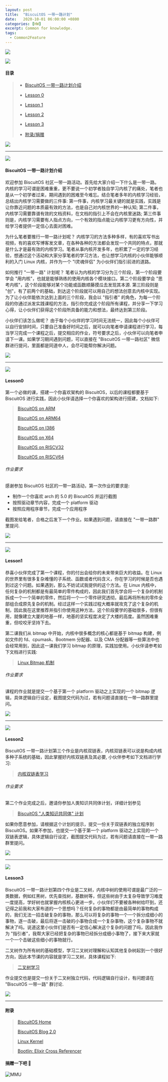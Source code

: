 ```yaml
---
layout: post
title:  "BiscuitOS 一带一路计划"
date:   2020-10-01 06:00:00 +0800
categories: [HW]
excerpt: Common for knowledge.
tags:
  - Common2Feature
---
```


![](/assets/PDB/BiscuitOS/kernel/IND00000L0.PNG)

![](/assets/PDB/RPI/RPI100100.png)

#### 目录

> - [BiscuitOS 一带一路计划介绍](#A)
>
> - [Lesson 0](#Lesson0)
>
> - [Lesson 1](#Lesson1)
>
> - [Lesson 2](#Lesson2)
>
> - [Lesson 3](#Lesson3)
>
> - [附录/捐赠](#Z0)

![](/assets/PDB/BiscuitOS/kernel/IND000100.png)

----------------------------------

<span id="A"></span>

![](/assets/PDB/BiscuitOS/kernel/IND00000H.jpg)

#### BiscuitOS 一带一路计划介绍

欢迎参加 BiscuitOS 社区一带一路活动。首先给大家介绍一下什么是一带一路。内核的学习可谓是困难重重，更不要说一个初学者独自学习内核了的痛处，笔者也是从一个初学者过来，期间遇到的困难至今难忘。结合笔者多年的内核学习经验，总结出内核学习需要做的三件事: 第一件事，内核学习最关键的就是实践，实践是让你靠近问题的本质最有效的方法，也是自己对内核世界的一种认知; 第二件事，内核学习需要靠谱有效的文档资料，在文档的指引上不会在内核里迷路; 第三件事则是，内核学习需要有人指点方向，一个有效的指点能让内核学习更有方向性，并给学习者提供一定信心去面对困难。

为什么笔者要推行一带一路计划呢？ 内核学习的方法多种多样，有的喜欢写书出视频，有的喜欢写博客发文章，在各种各种的方法都会发现一个共同的特点，那就是什么才是最有效的内核学习。笔者从事内核开发多年，也积累了一定的学习经验，想通过这个活动和大家分享笔者的学习方法，也让想学习内核的小伙伴能够顺利的入门 Linux 内核，并作为一个 "l灵魂伴侣" 为小伙伴们指引前进的道路。

如何推行 "一带一路" 计划呢？ 笔者认为内核的学习分为三个阶段，第一个阶段要学会 "用内核"，也就是能够熟练的使用内核各个模块接口。第二个阶段要学会 "思考内核"，这个阶段能够对某个功能或函数顺藤摸瓜去发现其本源. 第三阶段则是 "创"，有了前两个的基础，到达这个阶段就可以用自己的想法创意去内核中实现。为了让小伙伴能依次达到上面的三个阶段，我会以 "指引者" 的角色，为每一个阶段的你通过派发实践课程的方法，指引你完成这个阶段所有课程，并分享一下学习心得，让小伙伴们获得这个阶段所具备的能力和想法，最终达到第三阶段。

小伙伴们该怎么做呢？ 由于每个小伙伴的学习时间无法统一，因此每个小伙伴可以自行安排时间，只要自己准备好时间之后，就可以向笔者申请课程进行学习，每当学习完成一个课程之后，提交相应的作业，符号要求之后，小伙伴可以向笔者申请下一课。如果学习期间遇到问题，可以直接在 "BiscuitOS 一带一路社区" 微信群进行提问，里面都是同道中人，会尽可能帮你解决问题。

![](/assets/PDB/BiscuitOS/kernel/IND000100.png)

----------------------------------

<span id="Lesson0"></span>

![](/assets/PDB/BiscuitOS/kernel/IND00000T.jpg)

#### Lesson0

第一个必做的课，搭建一个你喜欢架构的 BiscuitOS，以后的课程都要基于 BiscuitOS 进行实践，因此小伙伴请选择一个你喜欢的架构进行搭建，文档如下: 

> [BiscuitOS on ARM](/blog/Linux-5.0-arm32-Usermanual/)
>
> [BiscuitOS on ARM64](/blog/Linux-5.0-arm64-Usermanual/)
>
> [BiscuitOS on I386](/blog/Linux-5.0-i386-Usermanual/)    
>
> [BiscuitOS on X64](/blog/Linux-5.0-x86_64-Usermanual/)
>
> [BiscuitOS on RISCV32](/blog/Linux-5.0-riscv32-Usermanual/)
>
> [BiscuitOS on RISCV64](/blog/Linux-5.0-riscv64-Usermanual/)

###### 作业要求

感谢参加 BiscuitOS 社区的一带一路活动，第一次作业的要求是:

* 制作一个你喜欢 arch 的 5.0 的 BiscuitOS 并运行截图
* 按照驱动章节内容，完成一个 platform 驱动
* 按照应用程序章节，完成一个应用程序

截图发给笔者，合格之后发下一个作业。如果遇到问题，请直接在 "一带一路群" 里提问.

![](/assets/PDB/BiscuitOS/kernel/IND000100.png)

----------------------------------

<span id="Lesson1"></span>

![](/assets/PDB/BiscuitOS/kernel/IND00000I.jpg)

#### Lesson1

恭喜小伙伴完成了第一个课程，你的付出会给你的未来带来巨大的收益。在 Linux 的世界里有很多复杂难懂的子系统、函数或者代码含义，你在学习的时候是否也遇到过这个问题。如果遇到，那么不妨试试我提供的这个方法。在 Linux 内核中，任何复杂的机制都是有最简单的零件构成的，因此我们首先学会将一个复杂的机制拆成一个一个简单的零件，然后将一个一个零件研究透彻，最后再将所有的零件全部组合成原先复杂的机制。经过这样一个实践过程大概率就攻克了这个复杂的机制，因此我在这里推荐并指引你使用这种方法，这个阶段要学的基础很多，但很有用，就像建立大厦的地基一样，地基的坚实程度决定了大楼的高度。虽然困难重重，但咬咬牙坚持下去。

第二课我们从 bitmap 中开始，内核中很多概念的核心都是基于 bitmap 构建，例如文件的 fd、cpumask、Bootmem 分配器、以及 CMA 分配器等一些算法中也会经常用到，因此这一课我们学习 bitmap 的原理，实践加使用。小伙伴请参考如下文档进行实践:

> [Linux Bitmap 机制](/blog/BITMAP/)

###### 作业要求

课程的作业就是提交一个基于第一个 platform 驱动之上实现的一个 bitmap 逻辑，具体逻辑自行设定，截图提交代码为过，若有问题请直接在一带一路群里提问。

![](/assets/PDB/BiscuitOS/kernel/IND000100.png)

----------------------------------

<span id="Lesson2"></span>

![](/assets/PDB/BiscuitOS/kernel/IND00000E.jpg)

#### Lesson2

BiscuitOS 一带一路计划第三个作业是内核双链表，内核双链表可以说是构成内核多种子系统的基础，因此掌握好内核双链表及其必要, 小伙伴参考如下文档进行学习:

> [内核双链表学习](/blog/LIST/)

###### 作业要求

第二个作业完成之后，邀请你参加人类知识共同体计划，详细计划参见 

> [BiscuitOS "人类知识共同体" 计划](/blog/Human-Knowledge-Common/)

如果你愿意参加，请根据这个计划的提示，提交一份关于双链表的独立程序到 BiscuitOS。如果不参加，也提交一个基于第一个 platform 驱动之上实现的一个双链表逻辑，具体逻辑自行设定，截图提交代码为过，若有问题请直接在一带一路群里提问。

![](/assets/PDB/BiscuitOS/kernel/IND000100.png)

----------------------------------

<span id="Lesson3"></span>

![](/assets/PDB/BiscuitOS/kernel/IND00000F.jpg)

#### Lesson3

BiscuitOS 一带一路计划第四个作业是二叉树，内核中树的使用可谓是最广泛的一类数据，例如红黑树，优先查找树，基数树等，但这些树由于太复杂导致学习难度一度提高，学好树也就掌握内核核心更进一步。小伙伴们不要被各种树给吓到，还记得之前我和大家布道的一个思想吗？任何复杂的事物都是由最简单的事物构成的，我们无法一招击破复杂的事物，那么可以将复杂的事物一个一个拆分成细小的事物，逐一击破，最后将逐一击破的小事物合成一个复杂事物，这个复杂事物不就解决了吗。说道这里小伙伴们是否有一定信心解决这个复杂的问题了吗，因此我作为 "指引者"，我帮大家已经把复杂的事物已经拆分成细小事物了，接下来大家就一个一个击破这些细小的事物就行。

二叉树作为所有树的基础模型，学习二叉树对理解和认知其他复杂树起到一个很好方向，因此本节课的内容就是学习二叉树，具体课程如下:

> [二叉树学习](/blog/Tree_binarytree/)

作业提交也是提交一份关于二叉树独立代码，代码逻辑自行设计，有问题请在 "BiscuitOS 一带一路" 群讨论.

![](/assets/PDB/BiscuitOS/kernel/IND000100.png)

-----------------------------------------------

#### <span id="Z0">附录</span>

> [BiscuitOS Home](https://biscuitos.github.io/)
>
> [BiscuitOS Blog 2.0](/blog/BiscuitOS_Catalogue/)
>
> [Linux Kernel](https://www.kernel.org/)
>
> [Bootlin: Elixir Cross Referencer](https://elixir.bootlin.com/linux/latest/source)
>

#### 捐赠一下吧 🙂

![MMU](/assets/PDB/BiscuitOS/kernel/HAB000036.jpg)
